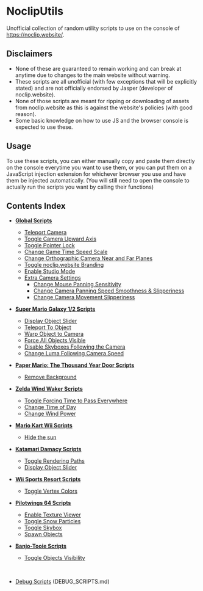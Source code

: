 # NoclipUtils
Unofficial collection of random utility scripts to use on the console of https://noclip.website/.

## Disclaimers
- None of these are guaranteed to remain working and can break at anytime due to changes to the main website without warning.
- These scripts are all unofficial (with few exceptions that will be explicitly stated) and are not officially endorsed by Jasper (developer of noclip.website).
- None of those scripts are meant for ripping or downloading of assets from noclip.website as this is against the website's policies (with good reason).
- Some basic knowledge on how to use JS and the browser console is expected to use these.

## Usage
To use these scripts, you can either manually copy and paste them directly on the console everytime you want to use them, or you can put them on a JavaScript injection extension for whichever browser you use and have them be injected automatically. (You will still need to open the console to actually run the scripts you want by calling their functions)

## Contents Index
- **[Global Scripts](https://github.com/jhmaster2000/NoclipUtils/blob/master/SCRIPTS.md#global-scripts)**
  - [Teleport Camera](https://github.com/jhmaster2000/NoclipUtils/blob/master/SCRIPTS.md#teleport-camera)
  - [Toggle Camera Upward Axis](https://github.com/jhmaster2000/NoclipUtils/blob/master/SCRIPTS.md#toggle-camera-upward-axis)
  - [Toggle Pointer Lock](https://github.com/jhmaster2000/NoclipUtils/blob/master/SCRIPTS.md#toggle-pointer-lock)
  - [Change Game Time Speed Scale](https://github.com/jhmaster2000/NoclipUtils/blob/master/SCRIPTS.md#change-game-time-speed-scale)
  - [Change Orthographic Camera Near and Far Planes](https://github.com/jhmaster2000/NoclipUtils/blob/master/SCRIPTS.md#change-orthographic-camera-near-and-far-planes)
  - [Toggle noclip.website Branding](https://github.com/jhmaster2000/NoclipUtils/blob/master/SCRIPTS.md#toggle-noclipwebsite-branding)
  - [Enable Studio Mode](https://github.com/jhmaster2000/NoclipUtils/blob/master/SCRIPTS.md#enable-studio-mode)
  - [Extra Camera Settings](https://github.com/jhmaster2000/NoclipUtils/blob/master/SCRIPTS.md#extra-camera-settings)
    - [Change Mouse Panning Sensitivity](https://github.com/jhmaster2000/NoclipUtils/blob/master/SCRIPTS.md#change-mouse-panning-sensitivity)
    - [Change Camera Panning Speed Smoothness & Slipperiness](https://github.com/jhmaster2000/NoclipUtils/blob/master/SCRIPTS.md#change-camera-panning-speed-smoothness--slipperiness)
    - [Change Camera Movement Slipperiness](https://github.com/jhmaster2000/NoclipUtils/blob/master/SCRIPTS.md#change-camera-movement-slipperiness)

- **[Super Mario Galaxy 1/2 Scripts](https://github.com/jhmaster2000/NoclipUtils/blob/master/SCRIPTS.md#super-mario-galaxy-12-scripts)**
  - [Display Object Slider](https://github.com/jhmaster2000/NoclipUtils/blob/master/SCRIPTS.md#display-object-slider)
  - [Teleport To Object](https://github.com/jhmaster2000/NoclipUtils/blob/master/SCRIPTS.md#teleport-to-object)
  - [Warp Object to Camera](https://github.com/jhmaster2000/NoclipUtils/blob/master/SCRIPTS.md#warp-object-to-camera)
  - [Force All Objects Visible](https://github.com/jhmaster2000/NoclipUtils/blob/master/SCRIPTS.md#force-all-objects-visible)
  - [Disable Skyboxes Following the Camera](https://github.com/jhmaster2000/NoclipUtils/blob/master/SCRIPTS.md#disable-skyboxes-following-the-camera)
  - [Change Luma Following Camera Speed](https://github.com/jhmaster2000/NoclipUtils/blob/master/SCRIPTS.md#change-luma-following-camera-speed)

- **[Paper Mario: The Thousand Year Door Scripts](https://github.com/jhmaster2000/NoclipUtils/blob/master/SCRIPTS.md#paper-mario-the-thousand-year-door-scripts)**
  - [Remove Background](https://github.com/jhmaster2000/NoclipUtils/blob/master/SCRIPTS.md#remove-background)

- **[Zelda Wind Waker Scripts](https://github.com/jhmaster2000/NoclipUtils/blob/master/SCRIPTS.md#zelda-wind-waker-scripts)**
  - [Toggle Forcing Time to Pass Everywhere](https://github.com/jhmaster2000/NoclipUtils/blob/master/SCRIPTS.md#toggle-forcing-time-to-pass-everywhere)
  - [Change Time of Day](https://github.com/jhmaster2000/NoclipUtils/blob/master/SCRIPTS.md#change-time-of-day)
  - [Change Wind Power](https://github.com/jhmaster2000/NoclipUtils/blob/master/SCRIPTS.md#change-wind-power)

- **[Mario Kart Wii Scripts](https://github.com/jhmaster2000/NoclipUtils/blob/master/SCRIPTS.md#mario-kart-wii-scripts)**
  - [Hide the sun](https://github.com/jhmaster2000/NoclipUtils/blob/master/SCRIPTS.md#hide-the-sun)

- **[Katamari Damacy Scripts](https://github.com/jhmaster2000/NoclipUtils/blob/master/SCRIPTS.md#katamari-damacy-scripts)**
  - [Toggle Rendering Paths](https://github.com/jhmaster2000/NoclipUtils/blob/master/SCRIPTS.md#toggle-rendering-paths)
  - [Display Object Slider](https://github.com/jhmaster2000/NoclipUtils/blob/master/SCRIPTS.md#display-object-slider-1)

- **[Wii Sports Resort Scripts](https://github.com/jhmaster2000/NoclipUtils/blob/master/SCRIPTS.md#wii-sports-resort-scripts)**
  - [Toggle Vertex Colors](https://github.com/jhmaster2000/NoclipUtils/blob/master/SCRIPTS.md#toggle-vertex-colors)

- **[Pilotwings 64 Scripts](https://github.com/jhmaster2000/NoclipUtils/blob/master/SCRIPTS.md#pilotwings-64-scripts)**
  - [Enable Texture Viewer](https://github.com/jhmaster2000/NoclipUtils/blob/master/SCRIPTS.md#enable-texture-viewer)
  - [Toggle Snow Particles](https://github.com/jhmaster2000/NoclipUtils/blob/master/SCRIPTS.md#toggle-snow-particles)
  - [Toggle Skybox](https://github.com/jhmaster2000/NoclipUtils/blob/master/SCRIPTS.md#toggle-skybox)
  - [Spawn Objects](https://github.com/jhmaster2000/NoclipUtils/blob/master/SCRIPTS.md#spawn-objects)

- **[Banjo-Tooie Scripts](https://github.com/jhmaster2000/NoclipUtils/blob/master/SCRIPTS.md#banjo-tooie-scripts)**
  - [Toggle Objects Visibility](https://github.com/jhmaster2000/NoclipUtils/blob/master/SCRIPTS.md#toggle-objects-visibility)

​
- [Debug Scripts](https://github.com/jhmaster2000/NoclipUtils/blob/master/DEBUG_SCRIPTS.md) (DEBUG_SCRIPTS.md)
